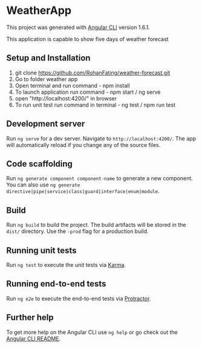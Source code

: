 # WeatherApp

This project was generated with [Angular CLI](https://github.com/angular/angular-cli) version 1.6.1.

This application is capable to show five days of weather forecast

## Setup and Installation
1. git clone https://github.com/RohanFating/weather-forecast.git
2. Go to folder weather app
3. Open terminal and run command - npm install
4. To launch application run command - npm start / ng serve
5. open "http://localhost:4200/" in browser
6. To run unit test run command in terminal - ng test / npm run test

## Development server

Run `ng serve` for a dev server. Navigate to `http://localhost:4200/`. The app will automatically reload if you change any of the source files.

## Code scaffolding

Run `ng generate component component-name` to generate a new component. You can also use `ng generate directive|pipe|service|class|guard|interface|enum|module`.

## Build

Run `ng build` to build the project. The build artifacts will be stored in the `dist/` directory. Use the `-prod` flag for a production build.

## Running unit tests

Run `ng test` to execute the unit tests via [Karma](https://karma-runner.github.io).

## Running end-to-end tests

Run `ng e2e` to execute the end-to-end tests via [Protractor](http://www.protractortest.org/).

## Further help

To get more help on the Angular CLI use `ng help` or go check out the [Angular CLI README](https://github.com/angular/angular-cli/blob/master/README.md).
